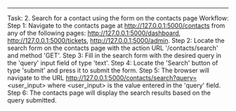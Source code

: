 ---
Task: 2. Search for a contact using the form on the contacts page
Workflow:
Step 1: Navigate to the contacts page at http://127.0.0.1:5000/contacts from any of the following pages: http://127.0.0.1:5000/dashboard, http://127.0.0.1:5000/tickets, http://127.0.0.1:5000/admin.
Step 2: Locate the search form on the contacts page with the action URL '/contacts/search' and method 'GET'.
Step 3: Fill in the search form with the desired query in the 'query' input field of type 'text'.
Step 4: Locate the 'Search' button of type 'submit' and press it to submit the form.
Step 5: The browser will navigate to the URL http://127.0.0.1:5000/contacts/search?query=<user_input> where <user_input> is the value entered in the 'query' field.
Step 6: The contacts page will display the search results based on the query submitted.